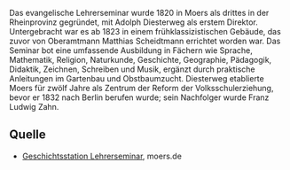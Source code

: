 Das evangelische Lehrerseminar wurde 1820 in Moers als drittes in der Rheinprovinz gegründet, mit Adolph Diesterweg als erstem Direktor. Untergebracht war es ab 1823 in einem frühklassizistischen Gebäude, das zuvor von Oberamtmann Matthias Scheidtmann errichtet worden war. Das Seminar bot eine umfassende Ausbildung in Fächern wie Sprache, Mathematik, Religion, Naturkunde, Geschichte, Geographie, Pädagogik, Didaktik, Zeichnen, Schreiben und Musik, ergänzt durch praktische Anleitungen im Gartenbau und Obstbaumzucht. Diesterweg etablierte Moers für zwölf Jahre als Zentrum der Reform der Volksschulerziehung, bevor er 1832 nach Berlin berufen wurde; sein Nachfolger wurde Franz Ludwig Zahn.

Quelle
------

* [Geschichtsstation Lehrerseminar], moers.de

[Geschichtsstation Lehrerseminar]: https://www.moers.de/leben-moers/geschichtsstation/geschichtsstation-10-lehrerseminar